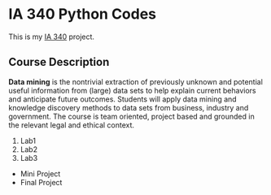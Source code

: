 # IA 340 Python Codes

This is my [IA 340](https://catalog.jmu.edu/preview_course_nopop.php?catoid=50&coid=258336) project.

## Course Description

**Data mining** is the nontrivial extraction of previously unknown and potential useful information from (large) data sets to help explain current behaviors and anticipate future outcomes. Students will apply data mining and knowledge discovery methods to data sets from business, industry and government. The course is team oriented, project based and grounded in the relevant legal and ethical context.

1. Lab1
2. Lab2
3. Lab3

- Mini Project
- Final Project

